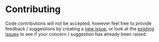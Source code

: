 # Contributing

Code contributions will not be accepted, however feel free to provide feedback / suggestions
by creating a [new issue](https://github.com/Owl-Domain/Documentation/issues/new), or look at
the [existing issues](https://github.com/Owl-Domain/Documentation/issues?q=) to see if your
concern / suggestion has already been raised.
